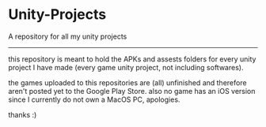 # Unity-Projects
A repository for all my unity projects 


---------------------------------------------------------------------------------------------------------------------------

this repository is meant to hold the APKs and assests folders for every unity project I have made (every game unity project, not including softwares).

the games uploaded to this repositories are (all) unfinished and therefore aren't posted yet to the Google Play Store. 
also no game has an iOS version since I currently do not own a MacOS PC, apologies. 

thanks :)
